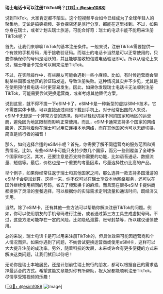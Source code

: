 **瑞士电话卡可以注册TikTok吗？[[TG💪+ @esim1088](https://t.me/s/esim1088)]**

说到TikTok，大家肯定都不陌生。这个短视频平台如今已经成为了全球年轻人的聚集地，无论是搞笑视频、美食探店还是旅行分享，都能在这里找到。不过，如果你身在瑞士，或者计划去瑞士旅游，可能会好奇：瑞士的电话卡能不能用来注册TikTok呢？

首先，让我们来聊聊TikTok的基本注册条件。一般来说，注册TikTok需要提供一个有效的手机号码，用于接收验证码。而瑞士的电话卡当然是可以正常使用的，只要你确保你的号码是活跃的，并且能够接收短信或电话验证即可。所以从理论上来说，瑞士电话卡完全可以用来注册TikTok。

不过，在实际操作中，有些朋友可能会遇到一些小麻烦。比如，有时候运营商会限制某些国家或地区的验证码发送，导致注册失败。这种情况其实并不少见，尤其是在使用预付费电话卡时更容易发生。因此，如果你发现瑞士电话卡无法顺利注册TikTok，可能需要尝试更换运营商，或者考虑其他替代方案。

说到这里，就不得不提一下eSIM卡了。eSIM卡是一种新型的虚拟SIM卡技术，它不需要实体卡槽，可以直接通过网络下载到手机上。对于经常出国的人来说，eSIM卡无疑是一个非常方便的选择。你可以轻松切换不同的国家和地区的运营商，避免因为地区限制而影响正常使用。而且，eSIM卡通常支持多个国家的网络服务，这意味着你在瑞士可以用它连接本地网络，而在其他国家也可以无缝切换，简直是旅行者的福音！

那么，如何选择合适的eSIM卡呢？首先，你需要了解不同运营商的服务范围和资费情况。比如，有些eSIM卡可能只支持少数几个国家，而另一些则覆盖了全球多个国家和地区。其次，还要注意是否支持你需要的功能，比如语音通话、数据流量、短信等。最后，价格也是一个重要的考量因素，尽量选择性价比高的产品。

举个例子，如果你经常往返于瑞士和其他国家之间，那么选择一款支持多国漫游的eSIM卡会更加划算。这样一来，你不仅可以在瑞士享受本地网络服务，还可以在国外继续使用相同的号码，省去了频繁换卡的麻烦。而且现在很多eSIM卡提供商都提供了灵活的套餐选择，可以根据你的实际需求定制流量和通话时间，既经济又实用。

当然，除了eSIM卡，还有其他一些方法可以帮助你解决注册TikTok的问题。例如，你可以使用朋友的手机号码进行注册，或者通过第三方工具生成虚拟号码。不过，这些方法可能存在一定的风险，比如隐私泄露、账号封禁等，所以建议谨慎使用。

总的来说，瑞士电话卡是可以用来注册TikTok的，但具体效果可能因运营商和个人情况而异。如果你遇到了问题，不妨尝试更换运营商或使用eSIM卡，这样可以大大提升注册的成功率。另外，随着科技的发展，未来或许会有更多便捷的方式来解决这类问题，让我们拭目以待吧！

无论你是瑞士本地居民，还是计划前往瑞士旅行的朋友，都可以根据自己的需求选择最适合的方式。希望这篇文章能对你有所帮助，祝大家都能顺利注册TikTok，尽情享受短视频的乐趣！

[[TG💪+ @esim1088](https://t.me/s/esim1088) ![Image](https://i.postimg.cc/4NQfJmqS/Snipaste-2025-05-13-00-14-12.png)]